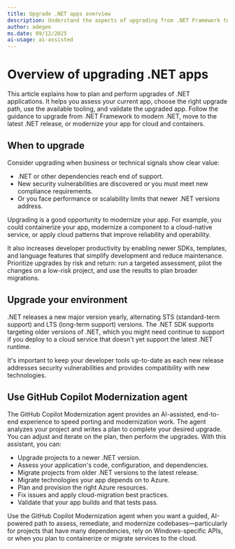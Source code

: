 ```yaml
---
title: Upgrade .NET apps overview
description: Understand the aspects of upgrading from .NET Framework to .NET, upgrading to the latest .NET, and modernizing your app to the cloud.
author: adegeo
ms.date: 09/12/2025
ai-usage: ai-assisted
---
```


# Overview of upgrading .NET apps

This article explains how to plan and perform upgrades of .NET applications. It helps you assess your current app, choose the right upgrade path, use the available tooling, and validate the upgraded app. Follow the guidance to upgrade from .NET Framework to modern .NET, move to the latest .NET release, or modernize your app for cloud and containers.

## When to upgrade

Consider upgrading when business or technical signals show clear value:

- .NET or other dependencies reach end of support.
- New security vulnerabilities are discovered or you must meet new compliance requirements.
- Or you face performance or scalability limits that newer .NET versions address.

Upgrading is a good opportunity to modernize your app. For example, you could containerize your app, modernize a component to a cloud-native service, or apply cloud patterns that improve reliability and operability.

It also increases developer productivity by enabling newer SDKs, templates, and language features that simplify development and reduce maintenance. Prioritize upgrades by risk and return: run a targeted assessment, pilot the changes on a low-risk project, and use the results to plan broader migrations.

## Upgrade your environment

.NET releases a new major version yearly, alternating STS (standard-term support) and LTS (long-term support) versions. The .NET SDK supports targeting older versions of .NET, which you might need continue to support if you deploy to a cloud service that doesn't yet support the latest .NET runtime.

It's important to keep your developer tools up-to-date as each new release addresses security vulnerabilities and provides compatibility with new technologies.

## Use GitHub Copilot Modernization agent

The GitHub Copilot Modernization agent provides an AI-assisted, end-to-end experience to speed porting and modernization work. The agent analyzes your project and writes a plan to complete your desired upgrade. You can adjust and iterate on the plan, then perform the upgrades. With this assistant, you can:

- Upgrade projects to a newer .NET version.
- Assess your application's code, configuration, and dependencies.
- Migrate projects from older .NET versions to the latest release.
- Migrate technologies your app depends on to Azure.
- Plan and provision the right Azure resources.
- Fix issues and apply cloud-migration best practices.
- Validate that your app builds and that tests pass.

Use the GitHub Copilot Modernization agent when you want a guided, AI-powered path to assess, remediate, and modernize codebases—particularly for projects that have many dependencies, rely on Windows-specific APIs, or when you plan to containerize or migrate services to the cloud.
